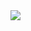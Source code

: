 <img src="[https://imgur.com/FgW9i9n.png](https://tenor.com/view/cat-cat-typing-typing-so-no-computer-busy-gif-12194147)">
